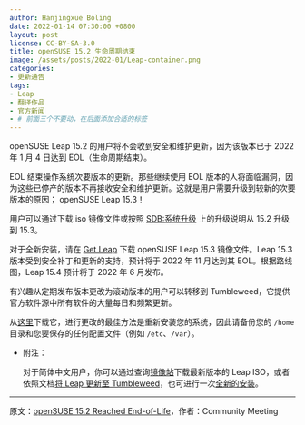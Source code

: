 ```yaml
---
author: Hanjingxue Boling
date: 2022-01-14 07:30:00 +0800
layout: post
license: CC-BY-SA-3.0
title: openSUSE 15.2 生命周期结束
image: /assets/posts/2022-01/Leap-container.png
categories:
- 更新通告
tags:
- Leap
- 翻译作品
- 官方新闻
- # 前面三个不要动，在后面添加合适的标签
---
```


openSUSE Leap 15.2 的用户将不会收到安全和维护更新，因为该版本已于 2022 年 1 月 4 日达到 EOL（生命周期结束）。

EOL 结束操作系统次要版本的更新。那些继续使用 EOL 版本的人将面临漏洞，因为这些已停产的版本不再接收安全和维护更新。这就是用户需要升级到较新的次要版本的原因； openSUSE Leap 15.3！

用户可以通过下载 iso 镜像文件或按照 [SDB:系统升级](https://zh.opensuse.org/SDB:%E7%B3%BB%E7%BB%9F%E5%8D%87%E7%BA%A7) 上的升级说明从 15.2 升级到 15.3。

对于全新安装，请在 [Get Leap](https://get.opensuse.org/leap/) 下载 openSUSE Leap 15.3 镜像文件。Leap 15.3 版本受到安全补丁和更新的支持，预计将于 2022 年 11 月达到其 EOL。根据路线图，Leap 15.4 预计将于 2022 年 6 月发布。

有兴趣从定期发布版本更改为滚动版本的用户可以转移到 Tumbleweed，它提供官方软件源中所有软件的大量每日和频繁更新。

从[这里](https://get.opensuse.org/tumbleweed/)下载它，进行更改的最佳方法是重新安装您的系统，因此请备份您的 `/home` 目录和您要保存的任何配置文件（例如 `/etc`、`/var`）。

- 附注：

    对于简体中文用户，你可以通过查询[镜像站](https://zh.opensuse.org/SDB:%E5%88%B6%E4%BD%9C%E5%AE%89%E8%A3%85_U_%E7%9B%98#.E8.8E.B7.E5.8F.96_ISO_.E6.96.87.E4.BB.B6)下载最新版本的 Leap ISO，或者依照文档[将 Leap 更新至 Tumbleweed](https://zh.opensuse.org/openSUSE:%E5%8D%87%E7%BA%A7_Tumbleweed)，也可进行一次[全新的安装](https://zh.opensuse.org/SDB:DVD_%E5%AE%89%E8%A3%85%E6%96%B9%E5%BC%8F)。

------

原文：[openSUSE 15.2 Reached End-of-Life](https://news.opensuse.org/2022/01/13/opensuse-reaches-eol/)，作者：Community Meeting